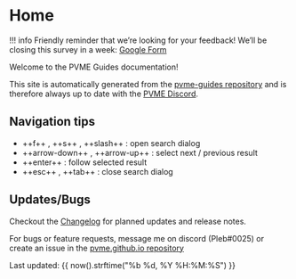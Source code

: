 # Home

!!! info
    Friendly reminder that we’re looking for your feedback! We’ll be closing this survey in a week:
    [Google Form](https://forms.gle/7Vc9dfGrZL724cuq6)
   
Welcome to the PVME Guides documentation!

This site is automatically generated from the [pvme-guides repository](https://github.com/pvme/pvme-guides) and is therefore always up to date with the [PVME Discord](https://discord.gg/6djqFVN).

## Navigation tips

* ++f++ , ++s++ , ++slash++ : open search dialog
* ++arrow-down++ , ++arrow-up++ : select next / previous result
* ++enter++ : follow selected result
* ++esc++ , ++tab++ : close search dialog

## Updates/Bugs

Checkout the [Changelog](https://github.com/pvme/pvme.github.io/blob/master/Changelog.md) for planned updates and release notes.

For bugs or feature requests, message me on discord (Pleb#0025) or create an issue in the [pvme.github.io repository](https://github.com/pvme/pvme.github.io)

Last updated: {{ now().strftime("%b %d, %Y %H:%M:%S") }}